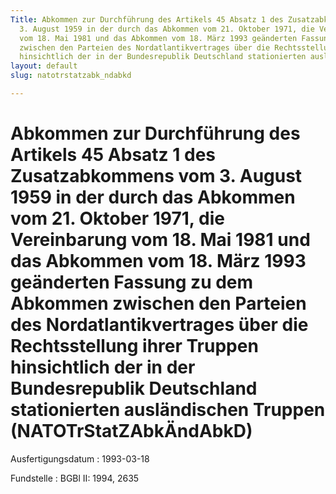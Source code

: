 ```yaml
---
Title: Abkommen zur Durchführung des Artikels 45 Absatz 1 des Zusatzabkommens vom
  3. August 1959 in der durch das Abkommen vom 21. Oktober 1971, die Vereinbarung
  vom 18. Mai 1981 und das Abkommen vom 18. März 1993 geänderten Fassung zu dem Abkommen
  zwischen den Parteien des Nordatlantikvertrages über die Rechtsstellung ihrer Truppen
  hinsichtlich der in der Bundesrepublik Deutschland stationierten ausländischen Truppen
layout: default
slug: natotrstatzabk_ndabkd

---
```


# Abkommen zur Durchführung des Artikels 45 Absatz 1 des Zusatzabkommens vom 3. August 1959 in der durch das Abkommen vom 21. Oktober 1971, die Vereinbarung vom 18. Mai 1981 und das Abkommen vom 18. März 1993 geänderten Fassung zu dem Abkommen zwischen den Parteien des Nordatlantikvertrages über die Rechtsstellung ihrer Truppen hinsichtlich der in der Bundesrepublik Deutschland stationierten ausländischen Truppen (NATOTrStatZAbkÄndAbkD)

Ausfertigungsdatum
:   1993-03-18

Fundstelle
:   BGBl II: 1994, 2635

